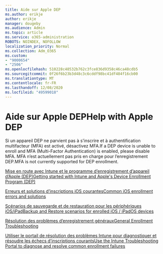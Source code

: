 ```yaml
---
title: Aide sur Apple DEP
ms.author: erikje
author: erikje
manager: dougeby
ms.audience: Admin
ms.topic: article
ms.service: o365-administration
ROBOTS: NOINDEX, NOFOLLOW
localization_priority: Normal
ms.collection: Adm_O365
ms.custom:
- "9000654"
- "2506"
ms.openlocfilehash: 510228c48532b762c3fce836d9358c46ca48cdb5
ms.sourcegitcommit: 0f26f6b23b3d48c3c6cddf98bc41df484f16cb00
ms.translationtype: MT
ms.contentlocale: fr-FR
ms.lasthandoff: 12/08/2020
ms.locfileid: "49599018"
---
```

# <a name="help-with-apple-dep"></a><span data-ttu-id="515d1-102">Aide sur Apple DEP</span><span class="sxs-lookup"><span data-stu-id="515d1-102">Help with Apple DEP</span></span>

<span data-ttu-id="515d1-103">Si un appareil DEP ne parvient pas à s’inscrire et à authentification multifacteur (MFA) est activé, désactivez MFA.</span><span class="sxs-lookup"><span data-stu-id="515d1-103">If a DEP device is unable to enroll and MFA (Multi-Factor Authentication) is enabled, please disable MFA.</span></span> <span data-ttu-id="515d1-104">MFA n’est actuellement pas pris en charge pour l’enregistrement DEP.</span><span class="sxs-lookup"><span data-stu-id="515d1-104">MFA is not currently supported for DEP enrollment.</span></span>

[<span data-ttu-id="515d1-105">Mise en route avec Intune et le programme d’enregistrement d’appareil d’Apple (DEP)</span><span class="sxs-lookup"><span data-stu-id="515d1-105">Getting started with Intune and Apple's Device Enrollment Program (DEP)</span></span>](https://docs.microsoft.com/intune/enrollment/device-enrollment-program-enroll-ios)

[<span data-ttu-id="515d1-106">Erreurs et solutions d’inscriptions iOS courantes</span><span class="sxs-lookup"><span data-stu-id="515d1-106">Common iOS enrollment errors and solutions</span></span>](https://docs.microsoft.com/intune/enrollment/troubleshoot-ios-enrollment-errors)

[<span data-ttu-id="515d1-107">Scénarios de sauvegarde et de restauration pour les périphériques iOS/iPad</span><span class="sxs-lookup"><span data-stu-id="515d1-107">Backup and Restore scenarios for enrolled iOS / iPadOS devices</span></span>](https://docs.microsoft.com/mem/intune/enrollment/backup-restore-ios)

[<span data-ttu-id="515d1-108">Résolution des problèmes d’enregistrement généraux</span><span class="sxs-lookup"><span data-stu-id="515d1-108">General Enrollment Troubleshooting</span></span>](https://docs.microsoft.com/intune/enrollment/troubleshoot-device-enrollment-in-intune)

[<span data-ttu-id="515d1-109">Utiliser le portail de résolution des problèmes Intune pour diagnostiquer et résoudre les échecs d’inscriptions courants</span><span class="sxs-lookup"><span data-stu-id="515d1-109">Use the Intune Troubleshooting Portal to diagnose and resolve common enrollment failures</span></span>](https://docs.microsoft.com/intune/fundamentals/help-desk-operators)
